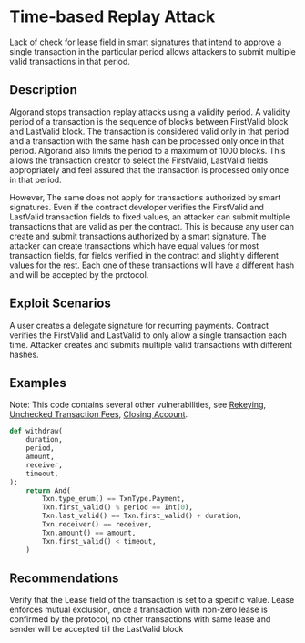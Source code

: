 # Time-based Replay Attack

Lack of check for lease field in smart signatures that intend to approve a single transaction in the particular period allows attackers to submit multiple valid transactions in that period. 

## Description

Algorand stops transaction replay attacks using a validity period. A validity period of a transaction is the sequence of blocks between FirstValid block and LastValid block. The transaction is considered valid only in that period and a transaction with the same hash can be processed only once in that period. Algorand also limits the period to a maximum of 1000 blocks. This allows the transaction creator to select the FirstValid, LastValid fields appropriately and feel assured that the transaction is processed only once in that period.

However, The same does not apply for transactions authorized by smart signatures. Even if the contract developer verifies the FirstValid and LastValid transaction fields to fixed values, an attacker can submit multiple transactions that are valid as per the contract. This is because any user can create and submit transactions authorized by a smart signature. The attacker can create transactions which have equal values for most transaction fields, for fields verified in the contract and slightly different values for the rest. Each one of these transactions will have a different hash and will be accepted by the protocol.

## Exploit Scenarios

A user creates a delegate signature for recurring payments. Contract verifies the FirstValid and LastValid to only allow a single transaction each time. Attacker creates and submits multiple valid transactions with different hashes.

## Examples

Note: This code contains several other vulnerabilities, see [Rekeying](../rekeying), [Unchecked Transaction Fees](../unchecked_transaction_fee), [Closing Account](../closing_account).

```py
def withdraw(
    duration,
    period,
    amount,
    receiver,
    timeout,
):
    return And(
        Txn.type_enum() == TxnType.Payment,
        Txn.first_valid() % period == Int(0),
        Txn.last_valid() == Txn.first_valid() + duration,
        Txn.receiver() == receiver,
        Txn.amount() == amount,
        Txn.first_valid() < timeout,
    )
```

## Recommendations

Verify that the Lease field of the transaction is set to a specific value. Lease enforces mutual exclusion, once a transaction with non-zero lease is confirmed by the protocol, no other transactions with same lease and sender will be accepted till the LastValid block
